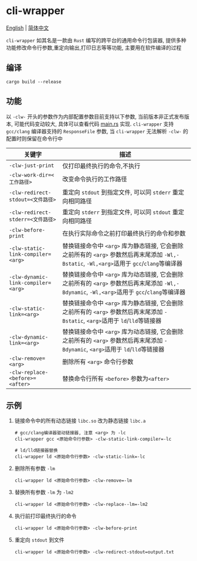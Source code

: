 # cli-wrapper

[English](README.md) | [简体中文](README_CN.md)

`cli-wrapper` 如其名是一款由 `Rust` 编写的跨平台的通用命令行包装器, 提供多种功能修改命令行参数,重定向输出,打印日志等等功能, 主要用在软件编译的过程

## 编译

```shell
cargo build --release
```

## 功能

以 `-clw-` 开头的参数作为内部配置参数目前支持以下参数, 当前版本非正式发布版本, 可能代码变动较大, 具体可以查看代码 [main.rs](src/main.rs) 实现.
`cli-wrapper` 支持 `gcc/clang` 编译器支持的 `ResponseFile` 参数, 当 `cli-wrapper` 无法解析 `-clw-` 的配置时则保留在命令行中

| 关键字                             | 描述                                                                                                                                        |
| ---------------------------------- | ------------------------------------------------------------------------------------------------------------------------------------------- |
| `-clw-just-print`                  | 仅打印最终执行的命令,不执行                                                                                                                 |
| `-clw-work-dir=<工作路径>`         | 改变命令执行的工作路径                                                                                                                      |
| `-clw-redirect-stdout=<文件路径>`  | 重定向 `stdout` 到指定文件, 可以同 `stderr` 重定向相同路径                                                                                  |
| `-clw-redirect-stderr=<文件路径>`  | 重定向 `stderr` 到指定文件, 可以同 `stdout` 重定向相同路径                                                                                  |
| `-clw-before-print`                | 在执行实际命令之前打印最终执行的命令和参数                                                                                                  |
| `-clw-static-link-compiler=<arg>`  | 替换链接命令中 `<arg>` 库为静态链接, 它会删除之前所有的 `<arg>` 参数然后再末尾添加 `-Wl,-Bstatic`, `-Wl,<arg>`适用于 `gcc`/`clang`等编译器  |
| `-clw-dynamic-link-compiler=<arg>` | 替换链接命令中 `<arg>` 库为动态链接, 它会删除之前所有的 `<arg>` 参数然后再末尾添加 `-Wl,-Bdynamic`, `-Wl,<arg>`适用于 `gcc`/`clang`等编译器 |
| `-clw-static-link=<arg>`           | 替换链接命令中 `<arg>` 库为静态链接, 它会删除之前所有的 `<arg>` 参数然后再末尾添加 `-Bstatic`, `<arg>`适用于 `ld`/`lld`等链接器             |
| `-clw-dynamic-link=<arg>`          | 替换链接命令中 `<arg>` 库为动态链接, 它会删除之前所有的 `<arg>` 参数然后再末尾添加 `-Bdynamic`, `<arg>`适用于 `ld`/`lld`等链接器            |
| `-clw-remove=<arg>`                | 删除所有 `<arg>` 命令行参数                                                                                                                 |
| `-clw-replace-<before>=<after>`    | 替换命令行所有 `<before>` 参数为`<after>`                                                                                                     |

## 示例

1. 链接命令中的所有动态链接 `libc.so` 改为静态链接 `libc.a`

   ```shell
   # gcc/clang编译器驱动链接器, 注意 <arg> 为 -lc
   cli-wrapper gcc <原始命令行参数> -clw-static-link-compiler=-lc

   # ld/lld链接器替换
   cli-wrapper ld <原始命令行参数> -clw-static-link=-lc
   ```

2. 删除所有参数 `-lm`
   ```shell
   cli-wrapper ld <原始命令行参数> -clw-remove=-lm
   ```
3. 替换所有参数 `-lm` 为 `-lm2`

   ```shell
   cli-wrapper ld <原始命令行参数> -clw-replace--lm=-lm2
   ```

4. 执行前打印最终执行的命令

   ```shell
   cli-wrapper ld <原始命令行参数> -clw-before-print
   ```

5. 重定向 `stdout` 到文件
   ```shell
   cli-wrapper ld <原始命令行参数> -clw-redirect-stdout=output.txt
   ```
